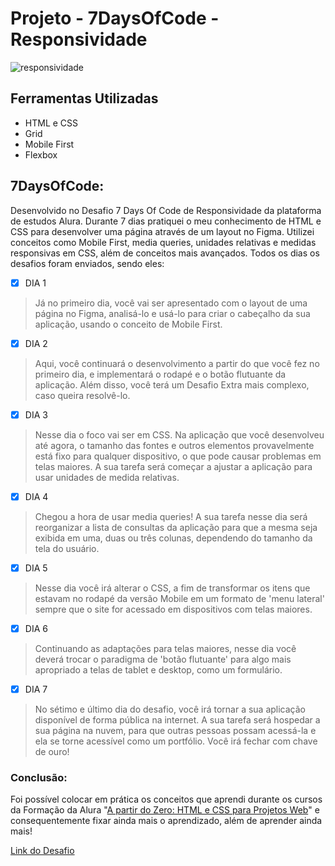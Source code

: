 # Projeto - 7DaysOfCode - Responsividade

![responsividade](https://github.com/lehrissio/7daysofcode-responsividade/assets/103052994/ae6b5936-a98b-421e-9376-e56596c9fdfc)

## Ferramentas Utilizadas
  * HTML e CSS
  * Grid
  * Mobile First
  * Flexbox

## 7DaysOfCode:
Desenvolvido no Desafio 7 Days Of Code de Responsividade da plataforma de estudos Alura. Durante 7 dias pratiquei o meu conhecimento de HTML e CSS para desenvolver uma página através de um layout no Figma. Utilizei conceitos como Mobile First, media queries, unidades relativas e medidas responsivas em CSS, além de conceitos mais avançados. 
Todos os dias os desafios foram enviados, sendo eles:

- [x] DIA 1
> Já no primeiro dia, você vai ser apresentado com o layout de uma página no Figma, analisá-lo e usá-lo para criar o cabeçalho da sua aplicação, usando o conceito de Mobile First.

- [x] DIA 2
> Aqui, você continuará o desenvolvimento a partir do que você fez no primeiro dia, e implementará o rodapé e o botão flutuante da aplicação. Além disso, você terá um Desafio Extra mais complexo, caso queira resolvê-lo.

- [x] DIA 3
> Nesse dia o foco vai ser em CSS. Na aplicação que você desenvolveu até agora, o tamanho das fontes e outros elementos provavelmente está fixo para qualquer dispositivo, o que pode causar problemas em telas maiores. A sua tarefa será começar a ajustar a aplicação para usar unidades de medida relativas.

- [x] DIA 4
> Chegou a hora de usar media queries! A sua tarefa nesse dia será reorganizar a lista de consultas da aplicação para que a mesma seja exibida em uma, duas ou três colunas, dependendo do tamanho da tela do usuário.

- [x] DIA 5
> Nesse dia você irá alterar o CSS, a fim de transformar os itens que estavam no rodapé da versão Mobile em um formato de 'menu lateral' sempre que o site for acessado em dispositivos com telas maiores.

- [x] DIA 6
> Continuando as adaptações para telas maiores, nesse dia você deverá trocar o paradigma de 'botão flutuante' para algo mais apropriado a telas de tablet e desktop, como um formulário.

- [x] DIA 7
> No sétimo e último dia do desafio, você irá tornar a sua aplicação disponível de forma pública na internet. A sua tarefa será hospedar a sua página na nuvem, para que outras pessoas possam acessá-la e ela se torne acessível como um portfólio. Você irá fechar com chave de ouro!

### Conclusão:
Foi possível colocar em prática os conceitos que aprendi durante os cursos da Formação da Alura "[A partir do Zero: HTML e CSS para Projetos Web](https://cursos.alura.com.br/degree/certificate/2e85c664-e5e4-450f-9994-074e43c763e0?lang=pt_BR)" e consequentemente fixar ainda mais o aprendizado, além de aprender ainda mais!

[Link do Desafio](https://7daysofcode.io/matricula/responsividade)
